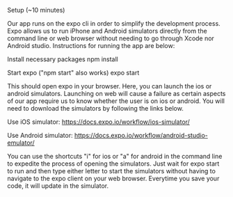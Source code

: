 Setup (~10 minutes)

Our app runs on the expo cli in order to simplify the development process. Expo allows us to run iPhone and Android simulators directly from the command line or web browser without needing to go through Xcode nor Android studio. Instructions for running the app are below: 

Install necessary packages
npm install

Start expo ("npm start" also works)
expo start

This should open expo in your browser. Here, you can launch the ios or android simulators. Launching on web will cause a failure as certain aspects of our app require us to know whether the user is on ios or android. You will need to download the simulators by following the links below.

Use iOS simulator: https://docs.expo.io/workflow/ios-simulator/

Use Android simulator: https://docs.expo.io/workflow/android-studio-emulator/

You can use the shortcuts "i" for ios or "a" for android in the command line to expedite the process of opening the simulators. Just wait for expo start to run and then type either letter to start the simulators without having to navigate to the expo client on your web browser. Everytime you save your code, it will update in the simulator.
